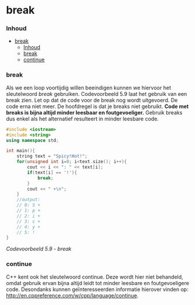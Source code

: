 # break[](title-id)

### Inhoud[](toc-id)
- [break](#break)
    - [Inhoud](#inhoud)
    - [break](#break-1)
    - [continue](#continue)


### break
Als we een loop voortijdig willen beeindigen kunnen we hiervoor het sleutelwoord *break*
gebruiken. 
Codevoorbeeld 5.9 laat het gebruik van een break zien. Let op dat de code voor de break nog wordt uitgevoerd. De code erna niet meer. De hoofdregel is dat je breaks niet gebruikt. **Code met breaks is bijna altijd minder leesbaar en foutgevoeliger.**
Gebruik breaks dus enkel als het alternatief resulteert in minder leesbare code.

```c++
#include <iostream>
#include <string>
using namespace std;

int main(){
    string text = "Spicy!Hot!";
    for(unsigned int i=0; i<text.size(); i++){
        cout << i << ": " << text[i];
        if(text[i] == '!'){
            break;
        }
        cout << " +\n";
    }
    //output:
    // 0: S +
    // 1: p +
    // 2: i +
    // 3: c +
    // 4: y +
    // 5: !
}
```
*Codevoorbeeld 5.9 - break*

### continue
C++ kent ook het sleutelwoord continue. Deze wordt hier niet behandeld, omdat gebruik
ervan bijna altijd leidt tot minder leesbare en foutgevoeligere code. 
Desondanks kunnen geïnteresseerden
informatie hierover vinden op: http://en.cppreference.com/w/cpp/language/continue.